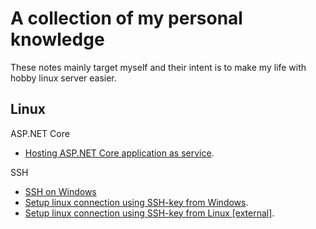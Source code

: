 # A collection of my personal knowledge
These notes mainly target myself and their intent is to make my life with hobby linux server easier.

## Linux

ASP.NET Core
- [Hosting ASP.NET Core application as service](linux/asp-net-core-as-service.md).

SSH
- [SSH on Windows](linux/ssh-on-windows.md)
- [Setup linux connection using SSH-key from Windows](linux/ssh-key-from-windows.md).
- [Setup linux connection using SSH-key from Linux [external]](https://www.raspberrypi.org/documentation/remote-access/ssh/passwordless.md).
